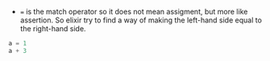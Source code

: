 - `=` is the match operator so it does not mean assigment, but more like assertion. So elixir try to find a way of making the left-hand side equal to the right-hand side.
```elixir
a = 1
a + 3
```